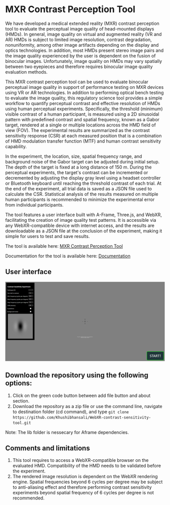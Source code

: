 # MXR Contrast Perception Tool
We have developed a medical extended reality (MXR) contrast perception tool to evaluate the perceptual image quality of head-mounted displays (HMDs). In general, image quality on virtual and augmented reality (VR and AR) HMDs is subject to limited image resolution, contrast degradation, nonuniformity, among other image artifacts depending on the display and optics technologies. In addition, most HMDs present stereo image pairs and the image quality experienced by the user is dependent on the fusion of binocular images. Unfortunately, image quality on HMDs may vary spatially between two eyepieces and therefore requires binocular image quality evaluation methods. 

This MXR contrast perception tool can be used to evaluate binocular perceptual image quality in support of performance testing on MXR devices using VR or AR technologies. In addition to performing optical bench testing to evaluate the image quality, this regulatory science tool provides a simple workflow to quantify perceptual contrast and effective resolution of HMDs using human perceptual experiments. Specifically, the threshold (minimum) visible contrast of a human participant, is measured using a 2D sinusoidal pattern with predefined contrast and spatial frequency, known as a Gabor target, rendered at a single or multiple locations across the HMD field of view (FOV). The experimental results are summarized as the contrast sensitivity response (CSR) at each measured position that is a combination of HMD modulation transfer function (MTF) and human contrast sensitivity capability. 

In the experiment, the location, size, spatial frequency range, and background noise of the Gabor target can be adjusted during initial setup. The depth of the target is fixed at a long distance of 150 m. During the perceptual experiments, the target's contrast can be incremented or decremented by adjusting the display gray level using a headset controller or Bluetooth keyboard until reaching the threshold contrast of each trial. At the end of the experiment, all trial data is saved as a JSON file used to calculate the CSR. Statistical analysis of the results measured on multiple human participants is recommended to minimize the experimental error from individual participants.

The tool features a user interface built with A-Frame, Three.js, and WebXR, facilitating the creation of image quality test patterns. It is accessible via any WebXR-compatible device with internet access, and the results are downloadable as a JSON file at the conclusion of the experiment, making it simple for users to test and save results.

The tool is available here: [MXR Contrast Perception Tool](https://khushibhansali.github.io/WebXR-contrast-sensitivity-tool/)

Documentation for the tool is available here: [Documentation](https://khushibhansali.github.io/WebXR-contrast-sensitivity-tool/documentation/)


## User interface

![plot](Image/exp1.PNG)

## Download the repository using the following options:
1. Click on the green code button between add file button and about section. 
2. Download the repository as a zip file or use the command line, navigate to destination folder (cd command), and type ```git clone https://github.com/Khushibhansali/WebXR-contrast-sensitivity-tool.git```

Note: The lib folder is nessecary for Aframe dependencies.

## Comments and limitations
1. This tool requires to access a WebXR-compatible browser on the evaluated HMD. Compatibility of the HMD needs to be validated before the experiment. 
2. The rendered image resolution is dependent on the WebXR rendering engine. Spatial frequencies beyond 6 cycles per degree may be subject to anti-aliasing effect and therefore performing contrast sensitivity experiments beyond spatial frequency of 6 cycles per degree is not recommended. 

